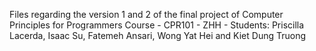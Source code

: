 Files regarding the version 1 and 2 of the final project of Computer Principles for Programmers Course - CPR101 - ZHH - 
Students: Priscilla Lacerda, Isaac Su, Fatemeh Ansari, Wong Yat Hei and Kiet Dung Truong
